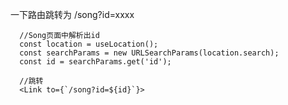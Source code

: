 一下路由跳转为 /song?id=xxxx

```tsx
  //Song页面中解析出id
  const location = useLocation();
  const searchParams = new URLSearchParams(location.search);
  const id = searchParams.get('id');

  //跳转
  <Link to={`/song?id=${id}`}>
```
